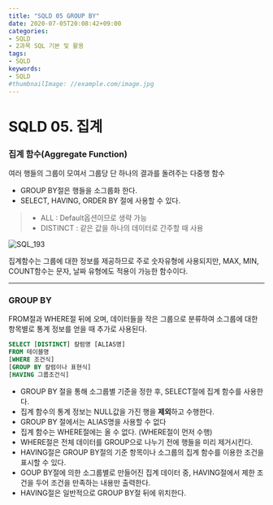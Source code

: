 ```yaml
---
title: "SQLD 05 GROUP BY"
date: 2020-07-05T20:08:42+09:00
categories:
- SQLD
- 2과목 SQL 기본 및 활용
tags:
- SQLD
keywords:
- SQLD
#thumbnailImage: //example.com/image.jpg
---
```


<!--more-->

# SQLD 05. 집계

### 집계 함수(Aggregate Function)

여러 행들의 그룹이 모여서 그룹당 단 하나의 결과를 돌려주는 다중행 함수

- GROUP BY절은 행들을 소그룹화 한다.
- SELECT, HAVING, ORDER BY 절에 사용할 수 있다.

> - ALL : Default옵션이므로 생략 가능
> - DISTINCT : 같은 값을 하나의 데이터로 간주할 때 사용

![SQL_193](https://user-images.githubusercontent.com/28701069/86531807-63e34c80-beff-11ea-836f-ab2444926812.jpg)

집계함수는 그룹에 대한 정보를 제공하므로 주로 숫자유형에 사용되지만, MAX, MIN, COUNT함수는 문자, 날짜 유형에도 적용이 가능한 함수이다.

-----
### GROUP BY

FROM절과 WHERE절 뒤에 오며, 데이터들을 작은 그룹으로 분류하여 소그룹에 대한 항목별로 통계 정보를 얻을 때 추가로 사용된다.

```SQL
SELECT [DISTINCT] 칼럼명 [ALIAS명]
FROM 테이블명
[WHERE 조건식]
[GROUP BY 칼럼이나 표현식]
[HAVING 그룹조건식]
```

- GROUP BY 절을 통해 소그룹별 기준을 정한 후, SELECT절에 집계 함수를 사용한다.
- 집계 함수의 통계 정보는 NULL값을 가진 행을 **제외**하고 수행한다.
- GROUP BY 절에서는  ALIAS명을 사용할 수 없다
- 집계 함수는 WHERE절에는 올 수 없다. (WHERE절이 먼저 수행)
- WHERE절은 전체 데이터를 GROUP으로 나누기 전에 행들을 미리 제거시킨다.
- HAVING절은 GROUP BY절의 기준 항목이나 소그룹의 집계 함수를 이용한 조건을 표시할 수 있다.
-  GOUP BY절에 의한 소그룹별로 만들어진 집계 데이터 중, HAVING절에서 제한 조건을 두어 조건을 만족하는 내용만 출력한다.
- HAVING절은 일반적으로 GROUP BY절 뒤에 위치한다.